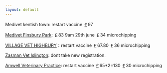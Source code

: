 ```yaml
---
layout: default
---
```


Medivet kentish town: restart vaccine ￡97

[Medivet Finsbury Park](https://www.medivet.co.uk/vet-practices/finsbury-park/?utm_source=google&utm_medium=organic&utm_campaign=Google_LPM_Finsbury_Park): ￡83 9am 29th june ￡34 microchipping

[VILLAGE VET HIGHBURY](https://villagevet.co.uk/practice/highbury/)：restart vaccine ￡67.80  ￡36 microchipping

[Zasman Vet Islington](https://www.zasmanvet.co.uk/islington/): dont take new registration.

[Amwell Veterinary Practice](http://www.amwell.co.uk/contact-us/): restart vaccine ￡65\*2=130  ￡30 microchipping

